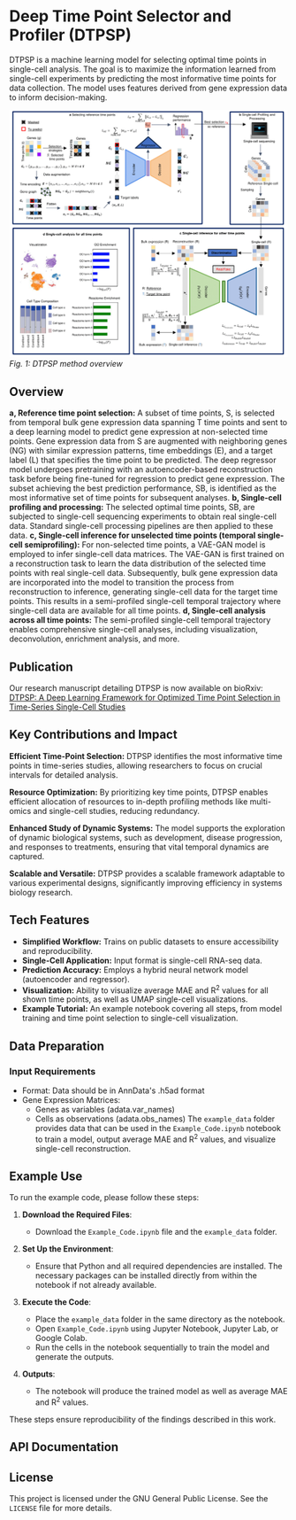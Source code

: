 # Deep Time Point Selector and Profiler (DTPSP)
DTPSP is a machine learning model for selecting optimal time points in single-cell analysis. The goal is to maximize the information learned from single-cell experiments by predicting the most informative time points for data collection. The model uses features derived from gene expression data to inform decision-making.

![Alt text](fig1_GitHub.png)
*Fig. 1: DTPSP method overview*

## Overview
**a, Reference time point selection:** A subset of time points, S, is selected from temporal bulk gene expression data spanning T time points and sent to a deep learning model to predict gene expression at non-selected time points. Gene expression data from S are augmented with neighboring genes (NG) with similar expression patterns, time embeddings (E), and a target label (L) that specifies the time point to be predicted. The deep regressor model undergoes pretraining with an autoencoder-based reconstruction task before being fine-tuned for regression to predict gene expression. The subset achieving the best prediction performance, SB, is identified as the most informative set of time points for subsequent analyses. **b, Single-cell profiling and processing:** The selected optimal time points, SB, are subjected to single-cell sequencing experiments to obtain real single-cell data. Standard single-cell processing pipelines are then applied to these data. **c, Single-cell inference for unselected time points (temporal single-cell semiprofiling):** For non-selected time points, a VAE-GAN model is employed to infer single-cell data matrices. The VAE-GAN is first trained on a reconstruction task to learn the data distribution of the selected time points with real single-cell data. Subsequently, bulk gene expression data are incorporated into the model to transition the process from reconstruction to inference, generating single-cell data for the target time points. This results in a semi-profiled single-cell temporal trajectory where single-cell data are available for all time points. **d, Single-cell analysis across all time points:** The semi-profiled single-cell temporal trajectory enables comprehensive single-cell analyses, including visualization, deconvolution, enrichment analysis, and more.

## Publication
Our research manuscript detailing DTPSP is now available on bioRxiv: [DTPSP: A Deep Learning Framework for Optimized Time Point Selection in Time-Series Single-Cell Studies](https://www.biorxiv.org/content/10.1101/2024.12.18.629276v1)

## Key Contributions and Impact
**Efficient Time-Point Selection:** DTPSP identifies the most informative time points in time-series studies, allowing researchers to focus on crucial intervals for detailed analysis.

**Resource Optimization:** By prioritizing key time points, DTPSP enables efficient allocation of resources to in-depth profiling methods like multi-omics and single-cell studies, reducing redundancy.

**Enhanced Study of Dynamic Systems:** The model supports the exploration of dynamic biological systems, such as development, disease progression, and responses to treatments, ensuring that vital temporal dynamics are captured.

**Scalable and Versatile:** DTPSP provides a scalable framework adaptable to various experimental designs, significantly improving efficiency in systems biology research.

## Tech Features
- **Simplified Workflow:** Trains on public datasets to ensure accessibility and reproducibility.
- **Single-Cell Application:** Input format is single-cell RNA-seq data.
- **Prediction Accuracy:** Employs a hybrid neural network model (autoencoder and regressor).
- **Visualization:** Ability to visualize average MAE and R<sup>2</sup> values for all shown time points, as well as UMAP single-cell visualizations.
- **Example Tutorial:** An example notebook covering all steps, from model training and time point selection to single-cell visualization.

## Data Preparation
### Input Requirements
- Format: Data should be in AnnData's .h5ad format
- Gene Expression Matrices:
  - Genes as variables (adata.var_names)
  - Cells as observations (adata.obs_names)
The `example_data` folder provides data that can be used in the `Example_Code.ipynb` notebook to train a model, output average MAE and R<sup>2</sup> values, and visualize single-cell reconstruction.

## Example Use
To run the example code, please follow these steps:

1. **Download the Required Files**:  
   - Download the `Example_Code.ipynb` file and the `example_data` folder.

2. **Set Up the Environment**:  
   - Ensure that Python and all required dependencies are installed. The necessary packages can be installed directly from within the notebook if not already available.

3. **Execute the Code**:  
   - Place the `example_data` folder in the same directory as the notebook.  
   - Open `Example_Code.ipynb` using Jupyter Notebook, Jupyter Lab, or Google Colab.  
   - Run the cells in the notebook sequentially to train the model and generate the outputs.

4. **Outputs**:  
   - The notebook will produce the trained model as well as average MAE and R<sup>2</sup> values.

These steps ensure reproducibility of the findings described in this work.

## API Documentation


## License
This project is licensed under the GNU General Public License. See the `LICENSE` file for more details.
